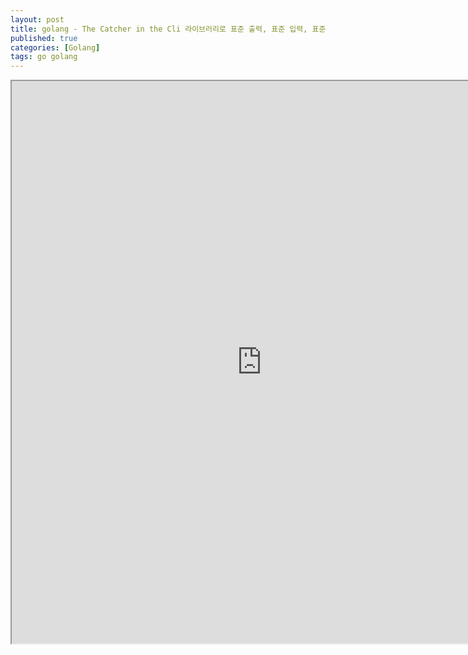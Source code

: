 ```yaml
---
layout: post
title: golang - The Catcher in the Cli 라이브러리로 표준 출력, 표준 입력, 표준 오류 출력을 캡쳐하기
published: true
categories: [Golang]
tags: go golang 
---
```

<iframe width="800" height="900" src="https://docs.google.com/document/d/e/2PACX-1vS8EzZ8SLasni8MkDYqK9hTQCnAff8d0Pg81KV0i5O9wSOHz78QWWS9zSlLaJM9gni7dCPEmJblUJu3/pub?embedded=true"></iframe>    
  